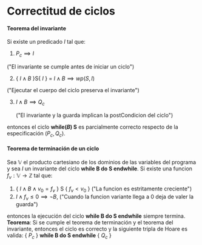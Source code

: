 # Correctitud de ciclos

#### Teorema del invariante
Si existe un predicado $I$ tal que:
1. $P_c \implies I$

("El invariante se cumple antes de iniciar un ciclo")

2. { $I \land B$ }S{ $I$ } = $I \land B \implies wp(S,I)$
  
  ("Ejecutar el cuerpo del ciclo preserva el invariante")
  
3. $I \land B \implies Q_c$
  
   ("El invariante y la guarda implican la postCondicion del ciclo")
 
entonces el ciclo **while($B$) S** es parcialmente correcto respecto de la especificación ($P_c, Q_c$).

#### Teorema de terminación de un ciclo
Sea $\mathbb{V}$ el producto cartesiano de los dominios de las variables del programa y sea $I$ un invariante del ciclo **while B do S endwhile**. Si existe una funcion $f_v: \mathbb{V} \rightarrow \mathbb{Z}$ tal que: 
1.  { $I \land B \land v_0 = f_v$ } S { $f_v < v_0$ } ("La funcion es estritamente creciente")
2.  $I \land f_v \leq 0 \implies \neg B$, ("Cuando la funcion variante llega a 0 deja de valer la guarda")

entonces la ejecución del ciclo **while B do S endwhile** siempre termina.
**Teorema**: Si  se cumple el teorema de terminación y el teorema del invariante, entonces el ciclo es correcto y la siguiente tripla de Hoare es valida: { $P_c$ } **while B do S endwhile** { $Q_c$ }
